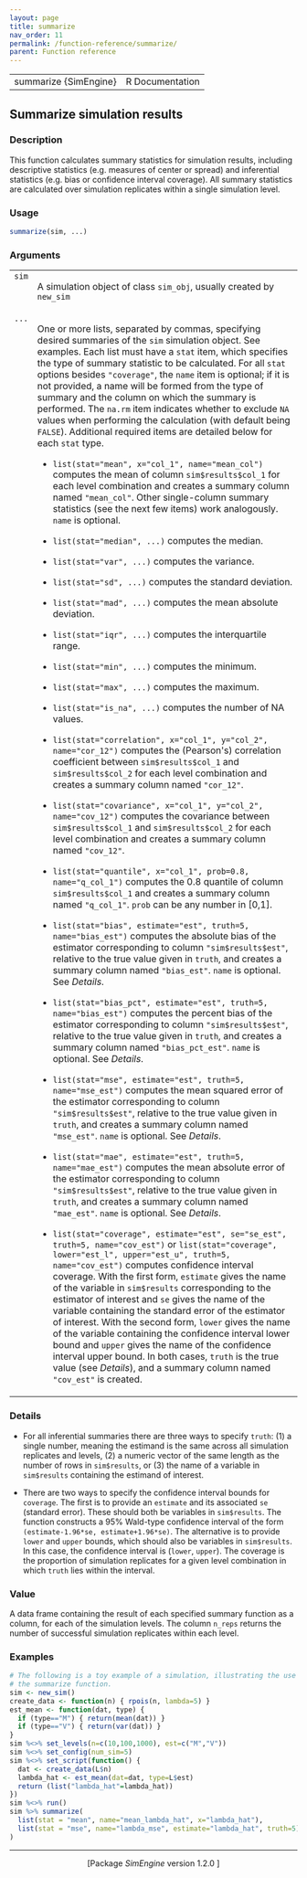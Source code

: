```yaml
---
layout: page
title: summarize 
nav_order: 11 
permalink: /function-reference/summarize/
parent: Function reference
---
```


<table style="width: 100%;"><tr><td>summarize {SimEngine}</td><td style="text-align: right;">R Documentation</td></tr></table>

<h2>Summarize simulation results</h2>

<h3>Description</h3>

<p>This function calculates summary statistics for simulation results,
including descriptive statistics (e.g. measures of
center or spread) and inferential statistics (e.g. bias or confidence interval
coverage). All summary statistics are calculated over simulation replicates
within a single simulation level.
</p>


<h3>Usage</h3>

```R
summarize(sim, ...)
```


<h3>Arguments</h3>

<table>
<tr style="vertical-align: top;"><td><span style='font-family:&quot;SFMono-Regular&quot;,Menlo,Consolas,Monospace; font-size:0.85em'>sim</span></td>
<td>
<p>A simulation object of class <span style='font-family:&quot;SFMono-Regular&quot;,Menlo,Consolas,Monospace; font-size:0.85em'>sim_obj</span>, usually created by
<span style='font-family:&quot;SFMono-Regular&quot;,Menlo,Consolas,Monospace; font-size:0.85em'>new_sim</span></p>
</td></tr>
<tr style="vertical-align: top;"><td><span style='font-family:&quot;SFMono-Regular&quot;,Menlo,Consolas,Monospace; font-size:0.85em'>...</span></td>
<td>
<p>One or more lists, separated by commas, specifying desired summaries of the <span style='font-family:&quot;SFMono-Regular&quot;,Menlo,Consolas,Monospace; font-size:0.85em'>sim</span>
simulation object. See examples. Each list must have a <span style='font-family:&quot;SFMono-Regular&quot;,Menlo,Consolas,Monospace; font-size:0.85em'>stat</span> item, which specifies the type of summary statistic to
be calculated. For all <span style='font-family:&quot;SFMono-Regular&quot;,Menlo,Consolas,Monospace; font-size:0.85em'>stat</span> options besides <span style='font-family:&quot;SFMono-Regular&quot;,Menlo,Consolas,Monospace; font-size:0.85em'>"coverage"</span>, the <span style='font-family:&quot;SFMono-Regular&quot;,Menlo,Consolas,Monospace; font-size:0.85em'>name</span> item is optional;
if it is not provided, a name will be formed from the type of summary and the column on which the summary
is performed. The <span style='font-family:&quot;SFMono-Regular&quot;,Menlo,Consolas,Monospace; font-size:0.85em'>na.rm</span> item indicates whether to exclude <span style='font-family:&quot;SFMono-Regular&quot;,Menlo,Consolas,Monospace; font-size:0.85em'>NA</span> values when performing the calculation (with
default being <span style='font-family:&quot;SFMono-Regular&quot;,Menlo,Consolas,Monospace; font-size:0.85em'>FALSE</span>). Additional required items are detailed below for each <span style='font-family:&quot;SFMono-Regular&quot;,Menlo,Consolas,Monospace; font-size:0.85em'>stat</span> type.
</p>

<ul>
<li><p><span style='font-family:&quot;SFMono-Regular&quot;,Menlo,Consolas,Monospace; font-size:0.85em'>list(stat="mean", x="col_1", name="mean_col")</span> computes the
mean of column <span style='font-family:&quot;SFMono-Regular&quot;,Menlo,Consolas,Monospace; font-size:0.85em'>sim$results$col_1</span> for each level combination and
creates a summary column named <span style='font-family:&quot;SFMono-Regular&quot;,Menlo,Consolas,Monospace; font-size:0.85em'>"mean_col"</span>. Other single-column
summary statistics (see the next few items) work analogously. <span style='font-family:&quot;SFMono-Regular&quot;,Menlo,Consolas,Monospace; font-size:0.85em'>name</span>
is optional.
</p>
</li>
<li><p><span style='font-family:&quot;SFMono-Regular&quot;,Menlo,Consolas,Monospace; font-size:0.85em'>list(stat="median", ...)</span> computes the median.
</p>
</li>
<li><p><span style='font-family:&quot;SFMono-Regular&quot;,Menlo,Consolas,Monospace; font-size:0.85em'>list(stat="var", ...)</span> computes the variance.
</p>
</li>
<li><p><span style='font-family:&quot;SFMono-Regular&quot;,Menlo,Consolas,Monospace; font-size:0.85em'>list(stat="sd", ...)</span> computes the standard deviation.
</p>
</li>
<li><p><span style='font-family:&quot;SFMono-Regular&quot;,Menlo,Consolas,Monospace; font-size:0.85em'>list(stat="mad", ...)</span> computes the mean absolute deviation.
</p>
</li>
<li><p><span style='font-family:&quot;SFMono-Regular&quot;,Menlo,Consolas,Monospace; font-size:0.85em'>list(stat="iqr", ...)</span> computes the interquartile range.
</p>
</li>
<li><p><span style='font-family:&quot;SFMono-Regular&quot;,Menlo,Consolas,Monospace; font-size:0.85em'>list(stat="min", ...)</span> computes the minimum.
</p>
</li>
<li><p><span style='font-family:&quot;SFMono-Regular&quot;,Menlo,Consolas,Monospace; font-size:0.85em'>list(stat="max", ...)</span> computes the maximum.
</p>
</li>
<li><p><span style='font-family:&quot;SFMono-Regular&quot;,Menlo,Consolas,Monospace; font-size:0.85em'>list(stat="is_na", ...)</span> computes the number of NA values.
</p>
</li>
<li><p><span style='font-family:&quot;SFMono-Regular&quot;,Menlo,Consolas,Monospace; font-size:0.85em'>list(stat="correlation", x="col_1", y="col_2",
    name="cor_12")</span> computes the (Pearson's) correlation coefficient between
<span style='font-family:&quot;SFMono-Regular&quot;,Menlo,Consolas,Monospace; font-size:0.85em'>sim$results$col_1</span> and <span style='font-family:&quot;SFMono-Regular&quot;,Menlo,Consolas,Monospace; font-size:0.85em'>sim$results$col_2</span> for each level
combination and creates a summary column named <span style='font-family:&quot;SFMono-Regular&quot;,Menlo,Consolas,Monospace; font-size:0.85em'>"cor_12"</span>.
</p>
</li>
<li><p><span style='font-family:&quot;SFMono-Regular&quot;,Menlo,Consolas,Monospace; font-size:0.85em'>list(stat="covariance", x="col_1", y="col_2",
    name="cov_12")</span> computes the covariance between <span style='font-family:&quot;SFMono-Regular&quot;,Menlo,Consolas,Monospace; font-size:0.85em'>sim$results$col_1</span>
and <span style='font-family:&quot;SFMono-Regular&quot;,Menlo,Consolas,Monospace; font-size:0.85em'>sim$results$col_2</span> for each level combination and creates a
summary column named <span style='font-family:&quot;SFMono-Regular&quot;,Menlo,Consolas,Monospace; font-size:0.85em'>"cov_12"</span>.
</p>
</li>
<li><p><span style='font-family:&quot;SFMono-Regular&quot;,Menlo,Consolas,Monospace; font-size:0.85em'>list(stat="quantile", x="col_1", prob=0.8, name="q_col_1")</span>
computes the 0.8 quantile of column <span style='font-family:&quot;SFMono-Regular&quot;,Menlo,Consolas,Monospace; font-size:0.85em'>sim$results$col_1</span> and creates
a summary column named <span style='font-family:&quot;SFMono-Regular&quot;,Menlo,Consolas,Monospace; font-size:0.85em'>"q_col_1"</span>. <span style='font-family:&quot;SFMono-Regular&quot;,Menlo,Consolas,Monospace; font-size:0.85em'>prob</span> can be any number in
[0,1].
</p>
</li>
<li><p><span style='font-family:&quot;SFMono-Regular&quot;,Menlo,Consolas,Monospace; font-size:0.85em'>list(stat="bias", estimate="est", truth=5,
    name="bias_est")</span> computes the absolute bias of the estimator
corresponding to column <span style='font-family:&quot;SFMono-Regular&quot;,Menlo,Consolas,Monospace; font-size:0.85em'>"sim$results$est"</span>, relative to the true
value given in <span style='font-family:&quot;SFMono-Regular&quot;,Menlo,Consolas,Monospace; font-size:0.85em'>truth</span>, and creates a summary column named
<span style='font-family:&quot;SFMono-Regular&quot;,Menlo,Consolas,Monospace; font-size:0.85em'>"bias_est"</span>. <span style='font-family:&quot;SFMono-Regular&quot;,Menlo,Consolas,Monospace; font-size:0.85em'>name</span> is optional. See <em>Details</em>.
</p>
</li>
<li><p><span style='font-family:&quot;SFMono-Regular&quot;,Menlo,Consolas,Monospace; font-size:0.85em'>list(stat="bias_pct", estimate="est", truth=5,
    name="bias_est")</span> computes the percent bias of the estimator
corresponding to column <span style='font-family:&quot;SFMono-Regular&quot;,Menlo,Consolas,Monospace; font-size:0.85em'>"sim$results$est"</span>, relative to the true
value given in <span style='font-family:&quot;SFMono-Regular&quot;,Menlo,Consolas,Monospace; font-size:0.85em'>truth</span>, and creates a summary column named
<span style='font-family:&quot;SFMono-Regular&quot;,Menlo,Consolas,Monospace; font-size:0.85em'>"bias_pct_est"</span>. <span style='font-family:&quot;SFMono-Regular&quot;,Menlo,Consolas,Monospace; font-size:0.85em'>name</span> is optional. See <em>Details</em>.
</p>
</li>
<li><p><span style='font-family:&quot;SFMono-Regular&quot;,Menlo,Consolas,Monospace; font-size:0.85em'>list(stat="mse", estimate="est", truth=5,
    name="mse_est")</span> computes the mean squared error of the estimator
corresponding to column <span style='font-family:&quot;SFMono-Regular&quot;,Menlo,Consolas,Monospace; font-size:0.85em'>"sim$results$est"</span>, relative to the true
value given in <span style='font-family:&quot;SFMono-Regular&quot;,Menlo,Consolas,Monospace; font-size:0.85em'>truth</span>, and creates a summary column named
<span style='font-family:&quot;SFMono-Regular&quot;,Menlo,Consolas,Monospace; font-size:0.85em'>"mse_est"</span>. <span style='font-family:&quot;SFMono-Regular&quot;,Menlo,Consolas,Monospace; font-size:0.85em'>name</span> is optional. See <em>Details</em>.
</p>
</li>
<li><p><span style='font-family:&quot;SFMono-Regular&quot;,Menlo,Consolas,Monospace; font-size:0.85em'>list(stat="mae", estimate="est", truth=5,
    name="mae_est")</span> computes the mean absolute error of the estimator
corresponding to column <span style='font-family:&quot;SFMono-Regular&quot;,Menlo,Consolas,Monospace; font-size:0.85em'>"sim$results$est"</span>, relative to the true
value given in <span style='font-family:&quot;SFMono-Regular&quot;,Menlo,Consolas,Monospace; font-size:0.85em'>truth</span>, and creates a summary column named
<span style='font-family:&quot;SFMono-Regular&quot;,Menlo,Consolas,Monospace; font-size:0.85em'>"mae_est"</span>. <span style='font-family:&quot;SFMono-Regular&quot;,Menlo,Consolas,Monospace; font-size:0.85em'>name</span> is optional. See <em>Details</em>.
</p>
</li>
<li><p><span style='font-family:&quot;SFMono-Regular&quot;,Menlo,Consolas,Monospace; font-size:0.85em'>list(stat="coverage", estimate="est", se="se_est",
    truth=5, name="cov_est")</span> or
<span style='font-family:&quot;SFMono-Regular&quot;,Menlo,Consolas,Monospace; font-size:0.85em'>list(stat="coverage", lower="est_l", upper="est_u",
    truth=5, name="cov_est")</span> computes confidence interval coverage. With the
first form, <span style='font-family:&quot;SFMono-Regular&quot;,Menlo,Consolas,Monospace; font-size:0.85em'>estimate</span> gives the name of the variable in
<span style='font-family:&quot;SFMono-Regular&quot;,Menlo,Consolas,Monospace; font-size:0.85em'>sim$results</span> corresponding to the estimator of interest and
<span style='font-family:&quot;SFMono-Regular&quot;,Menlo,Consolas,Monospace; font-size:0.85em'>se</span> gives the name of the variable containing the standard error of
the estimator of interest. With the second form, <span style='font-family:&quot;SFMono-Regular&quot;,Menlo,Consolas,Monospace; font-size:0.85em'>lower</span> gives the
name of the variable containing the confidence interval lower bound and
<span style='font-family:&quot;SFMono-Regular&quot;,Menlo,Consolas,Monospace; font-size:0.85em'>upper</span> gives the name of the confidence interval upper bound. In
both cases, <span style='font-family:&quot;SFMono-Regular&quot;,Menlo,Consolas,Monospace; font-size:0.85em'>truth</span> is the true value (see <em>Details</em>), and a
summary column named <span style='font-family:&quot;SFMono-Regular&quot;,Menlo,Consolas,Monospace; font-size:0.85em'>"cov_est"</span> is created.
</p>
</li></ul>
</td></tr>
</table>


<h3>Details</h3>


<ul>
<li><p>For all inferential summaries there are three ways to specify <span style='font-family:&quot;SFMono-Regular&quot;,Menlo,Consolas,Monospace; font-size:0.85em'>truth</span>: (1) a single number,
meaning the estimand is the same across all simulation replicates and levels, (2) a numeric vector of the
same length as the number of rows in <span style='font-family:&quot;SFMono-Regular&quot;,Menlo,Consolas,Monospace; font-size:0.85em'>sim$results</span>, or (3) the name of a variable in <span style='font-family:&quot;SFMono-Regular&quot;,Menlo,Consolas,Monospace; font-size:0.85em'>sim$results</span>
containing the estimand of interest.
</p>
</li>
<li><p>There are two ways to specify the confidence interval bounds for <span style='font-family:&quot;SFMono-Regular&quot;,Menlo,Consolas,Monospace; font-size:0.85em'>coverage</span>. The first is to provide
an <span style='font-family:&quot;SFMono-Regular&quot;,Menlo,Consolas,Monospace; font-size:0.85em'>estimate</span> and its associated <span style='font-family:&quot;SFMono-Regular&quot;,Menlo,Consolas,Monospace; font-size:0.85em'>se</span> (standard error). These should both be variables in
<span style='font-family:&quot;SFMono-Regular&quot;,Menlo,Consolas,Monospace; font-size:0.85em'>sim$results</span>. The function constructs a 95% Wald-type confidence interval of the form
<span style='font-family:&quot;SFMono-Regular&quot;,Menlo,Consolas,Monospace; font-size:0.85em'>(estimate-1.96*se, estimate+1.96*se)</span>. The alternative is to provide
<span style='font-family:&quot;SFMono-Regular&quot;,Menlo,Consolas,Monospace; font-size:0.85em'>lower</span> and <span style='font-family:&quot;SFMono-Regular&quot;,Menlo,Consolas,Monospace; font-size:0.85em'>upper</span> bounds, which should also be variables in <span style='font-family:&quot;SFMono-Regular&quot;,Menlo,Consolas,Monospace; font-size:0.85em'>sim$results</span>. In this case,
the confidence interval is (<span style='font-family:&quot;SFMono-Regular&quot;,Menlo,Consolas,Monospace; font-size:0.85em'>lower</span>, <span style='font-family:&quot;SFMono-Regular&quot;,Menlo,Consolas,Monospace; font-size:0.85em'>upper</span>). The coverage is the proportion of simulation
replicates for a given level combination in which <span style='font-family:&quot;SFMono-Regular&quot;,Menlo,Consolas,Monospace; font-size:0.85em'>truth</span> lies within the interval.
</p>
</li></ul>



<h3>Value</h3>

<p>A data frame containing the result of each specified summary function as a column, for each of
the simulation levels. The column <span style='font-family:&quot;SFMono-Regular&quot;,Menlo,Consolas,Monospace; font-size:0.85em'>n_reps</span> returns the number of successful simulation replicates
within each level.
</p>


<h3>Examples</h3>

```R
# The following is a toy example of a simulation, illustrating the use of
# the summarize function.
sim <- new_sim()
create_data <- function(n) { rpois(n, lambda=5) }
est_mean <- function(dat, type) {
  if (type=="M") { return(mean(dat)) }
  if (type=="V") { return(var(dat)) }
}
sim %<>% set_levels(n=c(10,100,1000), est=c("M","V"))
sim %<>% set_config(num_sim=5)
sim %<>% set_script(function() {
  dat <- create_data(L$n)
  lambda_hat <- est_mean(dat=dat, type=L$est)
  return (list("lambda_hat"=lambda_hat))
})
sim %<>% run()
sim %>% summarize(
  list(stat = "mean", name="mean_lambda_hat", x="lambda_hat"),
  list(stat = "mse", name="lambda_mse", estimate="lambda_hat", truth=5)
)
```

<hr /><div style="text-align: center;">[Package <em>SimEngine</em> version 1.2.0 ]</div>
